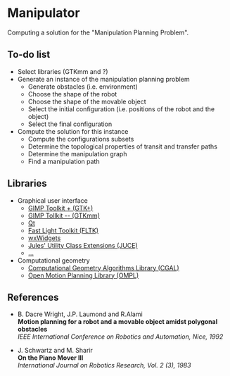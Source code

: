 Manipulator
===========

Computing a solution for the "Manipulation Planning Problem".


To-do list
----------
* Select libraries (GTKmm and ?)
* Generate an instance of the manipulation planning problem
  * Generate obstacles (i.e. environment)
  * Choose the shape of the robot
  * Choose the shape of the movable object
  * Select the initial configuration (i.e. positions of the robot and the object)
  * Select the final configuration
* Compute the solution for this instance
  * Compute the configurations subsets
  * Determine the topological properties of transit and transfer paths
  * Determine the manipulation graph
  * Find a manipulation path


Libraries
----------

* Graphical user interface
  * [GIMP Toolkit + (GTK+)](http://www.gtk.org)
  * [GIMP Tollkit -- (GTKmm)](http://www.gtkmm.org)
  * [Qt](http://qt-project.org)
  * [Fast Light Toolkit (FLTK)](http://www.fltk.org)
  * [wxWidgets](http://www.wxwidgets.org)
  * [Jules' Utility Class Extensions (JUCE)](http://www.juce.com)
  * [...](http://en.wikipedia.org/wiki/List_of_widget_toolkits)
* Computational geometry
  * [Computational Geometry Algorithms Library (CGAL)](http://www.cgal.org)
  * [Open Motion Planning Library (OMPL)](http://ompl.kavrakilab.org)


References
----------

* B. Dacre Wright, J.P. Laumond and R.Alami<br>
  **Motion planning for a robot and a movable object amidst polygonal obstacles**<br>
  *IEEE International Conference on Robotics and Automation, Nice, 1992*

* J. Schwartz and M. Sharir<br>
  **On the Piano Mover III**<br>
  *International Journal on Robotics Research, Vol. 2 (3), 1983*
